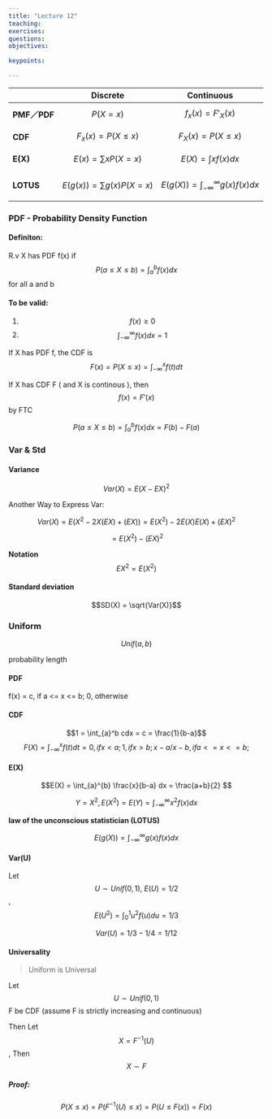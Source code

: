 ```yaml
---
title: "Lecture 12"
teaching: 
exercises:
questions:
objectives:

keypoints:

---
```


|             | Discrete                     | Continuous                             |
| ----------- | ------------------------------ | ---------------------------------------- |
| **PMF／PDF** | $$P(X=x)$$                       | $$f_x(x) = F'_X(x)$$                       |
| **CDF**     | $$F_x(x) = P(X\le x)$$           | $$F_X(x) = P(X\le x)$$                     |
| **E(X)**    | $$E(x) = \sum_{} xP(X=x)$$       | $$E(X) = \int xf(x)dx$$                    |
|             |                                |                                          |
| **LOTUS**   | $$E(g(x)) = \sum_{} g(x)P(X=x)$$ | $$E(g(X)) = \int_{-\infty}^{\infty} g(x)f(x)dx $$ |
|             |                                |                                          |

### PDF - Probability Density Function

#### Definiton:

R.v X has PDF f(x) if $$P(a\leq X\leq b) = \int_{a}^{b} f(x)dx $$  for all a and b

#### To be valid:

1. $$f(x) \ge 0$$
2. $$\int_{-\infty}^{\infty} f(x)dx = 1$$  

If X has PDF f, the CDF is $$F(x) = P(X\leq x) = \int_{-\infty}^{x}f(t)dt $$   

If X has CDF F ( and X is continous ), then $$f(x) =F'(x)$$ by FTC

$$P(a\le X\le b) = \int_{a}^{b} f(x)dx = F(b) - F(a )$$   

### Var & Std

#### Variance 

$$Var(X) = E(X - EX)^2$$  

Another Way to Express Var:

$$Var(X) = E(X^2 - 2X(EX) + (EX)) = E(X^2) - 2E(X)E(X) + (EX)^2 $$

$$= E(X^2) - (EX)^2$$

**Notation** $$EX^2 = E(X^2)$$ 

#### Standard deviation

 $$SD(X) = \sqrt{Var(X)}$$  

### Uniform 

$$Unif(a,b)$$

probability length

#### PDF

 f(x) = c, if a <= x <= b; 0, otherwise 

#### CDF

$$1 = \int_{a}^b cdx = c = \frac{1}{b-a}$$ 
$$
F(X)= \int_{-\infty}^{x} f(t)dt = 0, if x < a; 1, if x > b; x-a/x-b, if a<=x <= b;
$$

#### E(X)

$$E(X) = \int_{a}^{b} \frac{x}{b-a} dx = \frac{a+b}{2} $$  

$$Y = X^2, E(X^2) =E(Y) = \int_{-\infty}^{\infty} x^2 f(x)dx $$ 

**law of the unconscious statistician (LOTUS)**

$$E(g(X)) = \int_{-\infty}^{\infty} g(x)f(x)dx $$  

#### Var(U)

Let $$U\sim Unif(0,1),\ E(U) = 1/2$$ ,$$ E(U^2) = \int_{0}^{1} u^2f(u)du = 1/3$$

$$Var(U) = 1/3 - 1/4 = 1/12$$ 

#### Universality

> Uniform is Universal 

Let $$U\sim Unif(0,1)$$ F be CDF (assume F is strictly increasing and continuous)

Then Let $$X = F^{-1}(U)$$, Then $$X \sim F$$  

##### Proof:

 $$P(X\leq x) = P(F^{-1} (U) \leq x) =P(U\leq F(x)) = F(x)$$ 